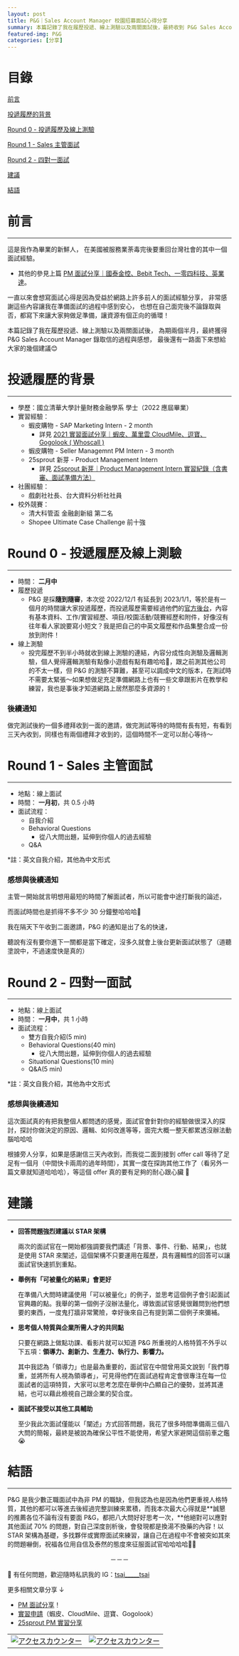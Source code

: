 ```yaml
---
layout: post
title: P&G｜Sales Account Manager 校園招募面試心得分享
summary: 本篇記錄了我在履歷投遞、線上測驗以及兩關面試後，最終收到 P&G Sales Account Manager 錄取信的過程與感想，最後還有一路面下來想給大家的幾個建議。
featured-img: P&G
categories: [分享]
---
```


# 目錄

[前言](#前言)

[投遞履歷的背景](#投遞履歷的背景)

[Round 0 - 投遞履歷及線上測驗](#0)

[Round 1 - Sales 主管面試](#1)

[Round 2 - 四對一面試](#2)

[建議](#建議)

[結語](#結語)<br>

<a name="前言"/>

# 前言

***

這是我作為畢業的新鮮人，
在美國被服務業荼毒完後要重回台灣社會的其中一個面試經驗。

- 其他的參見上篇 [PM 面試分享｜國泰金控、Bebit Tech、一零四科技、英業達](https://tsaitsai2000.github.io/myblog/PM%E9%9D%A2%E8%A9%A6%E5%88%86%E4%BA%AB/)。

一直以來會想寫面試心得是因為受益於網路上許多前人的面試經驗分享，
非常感謝這些內容讓我在準備面試的過程中感到安心，
也想在自己面完後不論錄取與否，都寫下來讓大家夠做足準備，讓資源有個正向的循環！

本篇記錄了我在履歷投遞、線上測驗以及兩關面試後，
為期兩個半月，最終獲得 P&G Sales Account Manager 錄取信的過程與感想，
最後還有一路面下來想給大家的幾個建議😊

<a name="投遞履歷的背景"/>

# 投遞履歷的背景

***

- 學歷：國立清華大學計量財務金融學系 學士（2022 應屆畢業）
- 實習經驗：
    - 蝦皮購物 - SAP Marketing Intern - 2 month
        - 詳見 [2021 實習面試分享｜蝦皮、萬里雲 CloudMile、逗寶、Gogolook ( Whoscall )](https://tsaitsai2000.github.io/myblog/2021%E5%B9%B4%E5%AF%A6%E7%BF%92%E9%9D%A2%E8%A9%A6%E5%88%86%E4%BA%AB/)
    - 蝦皮購物 - Seller Managemnt PM Intern - 3 month
    - 25sprout 新芽 - Product Management Intern
        - 詳見 [25sprout 新芽｜Product Management Intern 實習紀錄（含書審、面試準備方法）](https://tsaitsai2000.github.io/myblog/25sprout-%E6%96%B0%E8%8A%BD%E5%AF%A6%E7%BF%92%E5%88%86%E4%BA%AB/#%E6%8A%95%E9%81%9E%E7%9A%84%E8%81%B7%E7%BC%BA)
- 社團經驗：
    - 戲劇社社長、台大資料分析社社員
- 校外競賽：
    - 清大科管盃 金融創新組 第二名
    - Shopee Ultimate Case Challenge 前十強

<a name="0"/>

# Round 0 - 投遞履歷及線上測驗

***

- 時間： **二月中**
- 履歷投遞
    - P&G 是採**隨到隨審**，本次從 2022/12/1 有延長到 2023/1/1，等於是有一個月的時間讓大家投遞履歷，而投遞履歷需要經過他們的[官方後台](http://bit.ly/3galw6a)，內容有基本資料、工作/實習經歷、項目/校園活動/競賽經歷和附件，好像沒有往年看人家說要寫小短文？我是把自己的中英文履歷和作品集整合成一份放到附件！
- 線上測驗
    - 投完履歷不到半小時就收到線上測驗的連結，內容分成性向測驗及邏輯測驗，個人覺得邏輯測驗有點像小遊戲有點有趣哈哈🤣，跟之前測其他公司的不太一樣，但 P&G 的測驗不算難，甚至可以調成中文的版本，在測試時不需要太緊張～如果想做足充足準備網路上也有一些文章跟影片在教學和練習，我也是事後才知道網路上居然那麼多資源的！

### 後續通知

做完測試後約一個多禮拜收到一面的邀請，做完測試等待的時間有長有短，有看到三天內收到，同樣也有兩個禮拜才收到的，這個時間不一定可以耐心等待～

<a name="1"/>

# Round 1 - Sales 主管面試

***

- 地點：線上面試
- 時間： **一月初**，共 0.5 小時
- 面試流程：
    - 自我介紹
    - Behavioral Questions
        - 從八大問出題，延伸到你個人的過去經驗
    - Q&A

*註：英文自我介紹，其他為中文形式

### 感想與後續通知

主管一開始就言明想用最短的時間了解面試者，所以可能會中途打斷我的論述，

而面試時間也是抓得不多不少 30 分鐘整哈哈哈🤣

我在隔天下午收到二面邀請，P&G 的通知是出了名的快速，

聽說有沒有要你進下一關都是當下確定，沒多久就會上後台更新面試狀態了（道聽塗說中，不過速度快是真的）

<a name="2"/>

# Round 2 - 四對一面試

***

- 地點：線上面試
- 時間： **一月中**，共 1 小時
- 面試流程：
    - 雙方自我介紹(5 min)
    - Behavioral Questions(40 min)
        - 從八大問出題，延伸到你個人的過去經驗
    - Situational Questions(10 min)
    - Q&A(5 min)

*註：英文自我介紹，其他為中文形式

### 感想與後續通知

這次面試真的有把我整個人都問透的感覺，面試官會針對你的經驗做很深入的探討，探討你做決定的原因、邏輯、如何改進等等，面完大概一整天都累透沒辦法動腦哈哈哈

根據旁人分享，如果是感謝信三天內收到，而我從二面到接到 offer call 等待了足足有一個月（中間快卡兩周的過年時間），其實一度在探詢其他工作了（看另外一篇文章就知道哈哈哈），等這個 offer 真的要有足夠的耐心跟心臟 🥲 

<a name="建議"/>

# 建議

***

- **回答問題強烈建議以 STAR 架構**
    
    兩次的面試官在一開始都強調要我們講述「背景、事件、行動、結果」，也就是使用 STAR 來闡述，這個架構不只要運用在履歷，具有邏輯性的回答可以讓面試官快速抓到重點。
    
- **舉例有「可被量化的結果」會更好**
    
    在準備八大問時建議使用「可以被量化」的例子，並思考這個例子會引起面試官興趣的點。我舉的第一個例子沒辦法量化，導致面試官感覺很難問到他們想要的東西，一度鬼打牆非常驚險，幸好後來自己有提到第二個例子來彌補。
    
- **思考個人特質與企業所需人才的共同點**
    
    只要在網路上做點功課、看影片就可以知道 P&G 所重視的人格特質不外乎以下五項：**領導力、創新力、生產力、執行力、影響力。**
    
    其中我認為「領導力」也是最為重要的，面試官在中間曾用英文說到「我們尊重，並將所有人視為領導者」，可見得他們在面試過程肯定會很專注在每一位面試者的這項特質，大家可以思考怎麼在舉例中凸顯自己的優勢，並將其連結，也可以藉此檢視自己跟企業的契合度。
    
- **面試不接受以其他工具輔助**
    
    至少我此次面試僅能以「闡述」方式回答問題，我花了很多時間準備兩三個八大問的簡報，最終是被說為確保公平性不能使用，希望大家避開這個前車之鑑😭
    
<a name="結語"/>

# 結語

***

P&G 是我少數正職面試中為非 PM 的職缺，但我認為也是因為他們更重視人格特質，其他的都可以等進去後經過完整訓練來累積，而我本次最大心得就是**誠懇的推薦各位不論有沒有要面 P&G，都把八大問好好思考一次，**他絕對可以應對其他面試 70% 的問題，對自己深度剖析後，會發現都是換湯不換藥的內容！以 STAR 架構為基礎，多找夥伴或實際面試來練習，讓自己在過程中不會被突如其來的問題嚇倒，祝福各位用自信及泰然的態度來征服面試官哈哈哈哈🤩😍




<center>－－－</center>

🔔 有任何問題，歡迎隨時私訊我的 IG：<a href="https://www.instagram.com/tsai_____tsai/" target="_blank" title="tsai_____tsai">tsai_____tsai</a> <br>

更多相關文章分享 ↓ 
- [PM 面試分享](https://tsaitsai2000.github.io/myblog/PM%E9%9D%A2%E8%A9%A6%E5%88%86%E4%BA%AB/)！
- [實習申請](https://tsaitsai2000.github.io/myblog/2021%E5%B9%B4%E5%AF%A6%E7%BF%92%E9%9D%A2%E8%A9%A6%E5%88%86%E4%BA%AB/)（蝦皮、CloudMile、逗寶、Gogolook）
- [25sprout PM 實習分享](https://tsaitsai2000.github.io/myblog/25sprout-%E6%96%B0%E8%8A%BD%E5%AF%A6%E7%BF%92%E5%88%86%E4%BA%AB/)
 

<nobr><table border="0" cellspacing="0" cellpadding="0"><tbody><tr><td><a href="https://www.free-counter.jp/"><img src="https://www.f-counter.net/ani1/61/1677775839/" alt="アクセスカウンター" border="0" style="margin:0px; padding:0px; border:0px; vertical-align:bottom"></a></td>
<td><a href="https://www.free-counter.jp/"><img src="https://www.f-counter.net/ani2/61/1677775839/" alt="アクセスカウンター" border="0" style="margin:0px; padding:0px; border:0px; vertical-align:bottom"></a></td></tr></tbody></table></nobr>